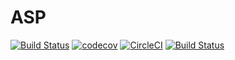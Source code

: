 # ASP

[![Build Status](https://travis-ci.com/iam-feysal/asp.svg?token=wXVyshzEp9HeDMY8Hr9J&branch=master)](https://travis-ci.com/iam-feysal/asp)
[![codecov](https://codecov.io/gh/iam-feysal/asp/branch/master/graph/badge.svg?token=tAgyz9sjc5)](https://codecov.io/gh/iam-feysal/asp)
[![CircleCI](https://circleci.com/gh/iam-feysal/asp/tree/master.svg?style=svg)](https://circleci.com/gh/iam-feysal/asp/tree/master)
[![Build Status](http://localhost:8080/job/asp/badge/icon)](http://localhost:8080/job/asp/)
